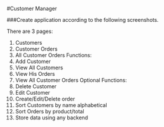 #Customer Manager

###Create application according to the following screenshots.

There are 3 pages:
  1. Customers
  2. Customer Orders
  3. All Customer Orders
Functions:
  1. Add Customer
  2. View All Customers
  3. View His Orders
  4. View All Customer Orders
Optional Functions:
  1. Delete Customer
  2. Edit Customer
  3. Create/Edit/Delete order
  4. Sort Customers by name alphabetical
  5. Sort Orders by product/total
  6. Store data using any backend
